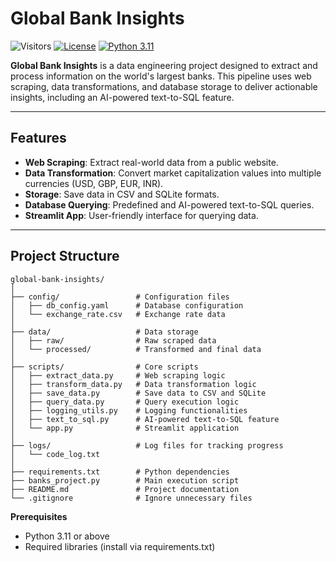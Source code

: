 # Global Bank Insights

![Visitors](https://api.visitorbadge.io/api/visitors?path=global-bank-insights&label=Visitors&countColor=%230d76a8&style=flat&labelStyle=none)
[![License](https://img.shields.io/badge/License-Apache_2.0-0D76A8?style=flat)](https://opensource.org/licenses/Apache-2.0)
[![Python 3.11](https://img.shields.io/badge/Python-3.11-green.svg)](https://shields.io/)

**Global Bank Insights** is a data engineering project designed to extract and process information on the world's largest banks. This pipeline uses web scraping, data transformations, and database storage to deliver actionable insights, including an AI-powered text-to-SQL feature.

---

## **Features**
- **Web Scraping**: Extract real-world data from a public website.
- **Data Transformation**: Convert market capitalization values into multiple currencies (USD, GBP, EUR, INR).
- **Storage**: Save data in CSV and SQLite formats.
- **Database Querying**: Predefined and AI-powered text-to-SQL queries.
- **Streamlit App**: User-friendly interface for querying data.

---

## **Project Structure**

```plaintext
global-bank-insights/
│
├── config/                 # Configuration files
│   ├── db_config.yaml      # Database configuration
│   └── exchange_rate.csv   # Exchange rate data
│
├── data/                   # Data storage
│   ├── raw/                # Raw scraped data
│   └── processed/          # Transformed and final data
│
├── scripts/                # Core scripts
│   ├── extract_data.py     # Web scraping logic
│   ├── transform_data.py   # Data transformation logic
│   ├── save_data.py        # Save data to CSV and SQLite
│   ├── query_data.py       # Query execution logic
│   ├── logging_utils.py    # Logging functionalities
│   ├── text_to_sql.py      # AI-powered text-to-SQL feature
│   └── app.py              # Streamlit application
│
├── logs/                   # Log files for tracking progress
│   └── code_log.txt
│
├── requirements.txt        # Python dependencies
├── banks_project.py        # Main execution script
├── README.md               # Project documentation
└── .gitignore              # Ignore unnecessary files
```

**Prerequisites**
- Python 3.11 or above
- Required libraries (install via requirements.txt)
